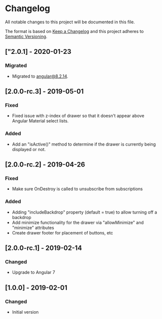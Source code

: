 # Changelog

All notable changes to this project will be documented in this file.

The format is based on [Keep a Changelog](http://keepachangelog.com/en/1.0.0/)
and this project adheres to [Semantic Versioning](http://semver.org/spec/v2.0.0.html).

## ["2.0.1] - 2020-01-23
### Migrated
- Migrated to angular@8.2.14.

## [2.0.0-rc.3] - 2019-05-01
### Fixed
- Fixed issue with z-index of drawer so that it doesn't appear above Angular Material select lists.
### Added
- Add an "isActive()" method to determine if the drawer is currently being displayed or not.

## [2.0.0-rc.2] - 2019-04-26
### Fixed
- Make sure OnDestroy is called to unsubscribe from subscriptions
### Added
- Adding "includeBackdrop" property (default = true) to allow turning off a backdrop
- Add minimize functionality for the drawer via "allowMinimize" and "minimize" attributes
- Create drawer footer for placement of buttons, etc

## [2.0.0-rc.1] - 2019-02-14
### Changed
- Upgrade to Angular 7

## [1.0.0] - 2019-02-01
### Changed
- Initial version
